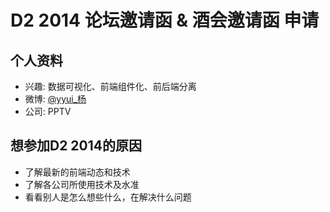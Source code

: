 # D2 2014 论坛邀请函 & 酒会邀请函 申请

## 个人资料

- 兴趣: 数据可视化、前端组件化、前后端分离
- 微博: [@yyui_杨](http://weibo.com/yyui2010)
- 公司: PPTV

## 想参加D2 2014的原因

- 了解最新的前端动态和技术
- 了解各公司所使用技术及水准
- 看看别人是怎么想些什么，在解决什么问题
